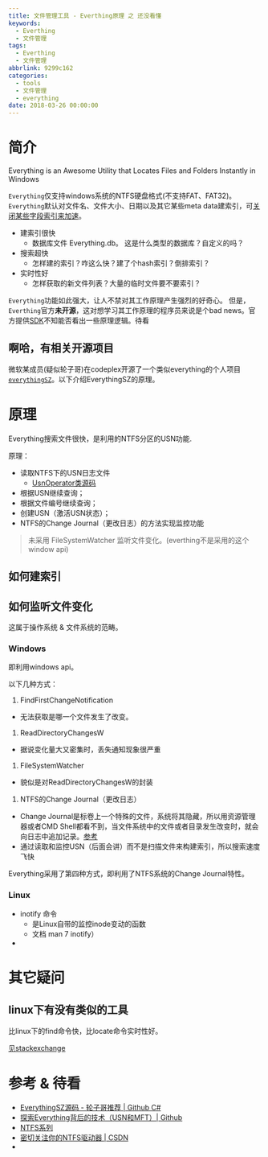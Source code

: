 ```yaml
---
title: 文件管理工具 - Everthing原理 之 还没看懂
keywords:
  - Everthing
  - 文件管理
tags:
  - Everthing
  - 文件管理
abbrlink: 9299c162
categories:
  - tools
  - 文件管理
  - everything
date: 2018-03-26 00:00:00
---
```

# 简介

Everything is an Awesome Utility that Locates Files and Folders Instantly in Windows

`Everything`仅支持windows系统的NTFS硬盘格式(不支持FAT、FAT32)。`Everything`默认对文件名、文件大小、日期以及其它某些meta data建索引，可[关闭某些字段索引来加速](https://www.voidtools.com/support/everything/indexes/#optimizing_for_smallest_memory_foot_print)。

- 建索引很快
  - 数据库文件 Everything.db。 这是什么类型的数据库？自定义的吗？
- 搜索超快
  - 怎样建的索引？咋这么快？建了个hash索引？倒排索引？
- 实时性好
  - 怎样获取的新文件列表？大量的临时文件要不要索引？

`Everything`功能如此强大，让人不禁对其工作原理产生强烈的好奇心。
但是，`Everthing`官方**未开源**，这对想学习其工作原理的程序员来说是个bad news。官方提供[SDK](http://www.voidtools.com/support/everything/sdk/)不知能否看出一些原理逻辑。待看


## 啊哈，有相关开源项目

微软某成员(疑似轮子哥)在codeplex开源了一个类似everything的个人项目[`everythingSZ`](https://archive.codeplex.com/?p=everythingsz)。以下介绍EverythingSZ的原理。



# 原理


Everything搜索文件很快，是利用的NTFS分区的USN功能.



原理：
- 读取NTFS下的USN日志文件
  - [UsnOperator类源码](https://github.com/BitMindLab/everything/blob/master/UsnOperation/UsnOperator.cs)
- 根据USN继续查询；
- 根据文件编号继续查询；
- 创建USN（激活USN状态）；
- NTFS的Change Journal（更改日志）的方法实现监控功能


> 未采用 FileSystemWatcher 监听文件变化。(everthing不是采用的这个window api)


## 如何建索引


## 如何监听文件变化

这属于操作系统 & 文件系统的范畴。

### Windows
即利用windows api。

以下几种方式：

1. FindFirstChangeNotification
  - 无法获取是哪一个文件发生了改变。
1. ReadDirectoryChangesW
  - 据说变化量大又密集时，丢失通知现象很严重
1. FileSystemWatcher
  - 貌似是对ReadDirectoryChangesW的封装
1. NTFS的Change Journal（更改日志）
  - Change Journal是标卷上一个特殊的文件，系统将其隐藏，所以用资源管理器或者CMD Shell都看不到，当文件系统中的文件或者目录发生改变时，就会向日志中追加记录。[参考](https://blog.csdn.net/arrowzz/article/details/75304091)
  - 通过读取和监控USN（后面会讲）而不是扫描文件来构建索引，所以搜索速度飞快


Everything采用了第四种方式，即利用了NTFS系统的Change Journal特性。

### Linux

- inotify 命令
  - 是Linux自带的监控inode变动的函数
  - 文档 man 7 inotify）
-

# 其它疑问

## linux下有没有类似的工具
比linux下的find命令快，比locate命令实时性好。

[见stackexchange](https://unix.stackexchange.com/questions/31063/is-there-a-file-search-engine-like-everything-in-linux)

# 参考 & 待看

- [EverythingSZ源码 - 轮子哥推荐 | Github C#](https://github.com/BitMindLab/everything)
- [探索Everything背后的技术（USN和MFT）| Github](https://github.com/yuzhengyang/Everything)
-  [NTFS系列](https://blog.csdn.net/column/details/16576.html)
- [密切关注你的NTFS驱动器 | CSDN](https://blog.csdn.net/xexiyong/article/details/17200827)
-
